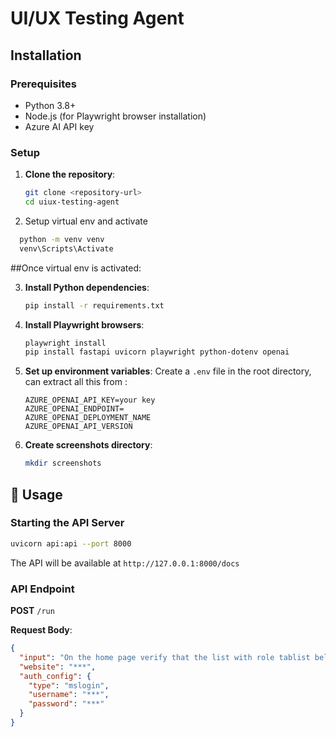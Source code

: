 # UI/UX Testing Agent

## Installation

### Prerequisites

- Python 3.8+
- Node.js (for Playwright browser installation)
- Azure AI API key

### Setup

1. **Clone the repository**:
   ```bash
   git clone <repository-url>
   cd uiux-testing-agent
   ```
2. Setup virtual env and activate
 ```bash
   python -m venv venv
   venv\Scripts\Activate
   ```

##Once virtual env is activated: 

3. **Install Python dependencies**:
   ```bash
   pip install -r requirements.txt
   ```

4. **Install Playwright browsers**:
   ```bash
   playwright install
   pip install fastapi uvicorn playwright python-dotenv openai
   ```

5. **Set up environment variables**:
   Create a `.env` file in the root directory, can extract all this from :
   ```env
   AZURE_OPENAI_API_KEY=your key
   AZURE_OPENAI_ENDPOINT= 
   AZURE_OPENAI_DEPLOYMENT_NAME
   AZURE_OPENAI_API_VERSION
   ```

5. **Create screenshots directory**:
   ```bash
   mkdir screenshots
   ```

## 🚀 Usage

### Starting the API Server

```bash
uvicorn api:api --port 8000
```

The API will be available at `http://127.0.0.1:8000/docs`

### API Endpoint

**POST** `/run`

**Request Body**:
```json
{
  "input": "On the home page verify that the list with role tablist below the 'Search' button now has children exposing appropriate accessibility roles.",
  "website": "***",
  "auth_config": {
    "type": "mslogin",
    "username": "***",
    "password": "***"
  }
}

```
